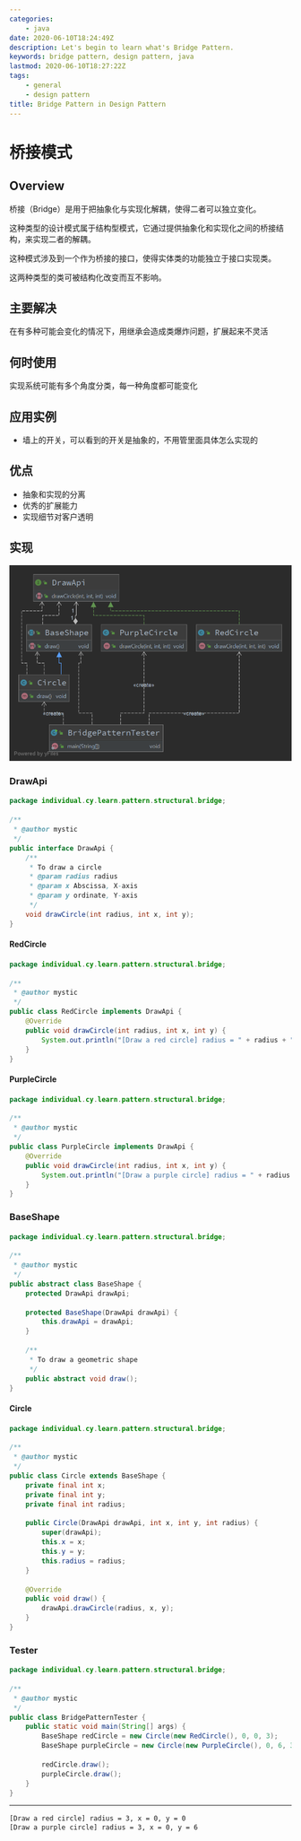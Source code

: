 ```yaml
---
categories:
    - java
date: 2020-06-10T18:24:49Z
description: Let's begin to learn what's Bridge Pattern.
keywords: bridge pattern, design pattern, java
lastmod: 2020-06-10T18:27:22Z
tags:
    - general
    - design pattern
title: Bridge Pattern in Design Pattern
---
```




# 桥接模式

## Overview

桥接（Bridge）是用于把抽象化与实现化解耦，使得二者可以独立变化。

这种类型的设计模式属于结构型模式，它通过提供抽象化和实现化之间的桥接结构，来实现二者的解耦。

这种模式涉及到一个作为桥接的接口，使得实体类的功能独立于接口实现类。

这两种类型的类可被结构化改变而互不影响。

## 主要解决

在有多种可能会变化的情况下，用继承会造成类爆炸问题，扩展起来不灵活

## 何时使用

实现系统可能有多个角度分类，每一种角度都可能变化

## 应用实例

- 墙上的开关，可以看到的开关是抽象的，不用管里面具体怎么实现的

## 优点

- 抽象和实现的分离
- 优秀的扩展能力
- 实现细节对客户透明

## 实现

![Bridge Pattern](assets/bridge-pattern.png)

### DrawApi

```java
package individual.cy.learn.pattern.structural.bridge;

/**
 * @author mystic
 */
public interface DrawApi {
    /**
     * To draw a circle
     * @param radius radius
     * @param x Abscissa, X-axis
     * @param y ordinate, Y-axis
     */
    void drawCircle(int radius, int x, int y);
}
```

#### RedCircle

```java
package individual.cy.learn.pattern.structural.bridge;

/**
 * @author mystic
 */
public class RedCircle implements DrawApi {
    @Override
    public void drawCircle(int radius, int x, int y) {
        System.out.println("[Draw a red circle] radius = " + radius + ", x = " + x + ", y = " + y);
    }
}
```

#### PurpleCircle

```java
package individual.cy.learn.pattern.structural.bridge;

/**
 * @author mystic
 */
public class PurpleCircle implements DrawApi {
    @Override
    public void drawCircle(int radius, int x, int y) {
        System.out.println("[Draw a purple circle] radius = " + radius + ", x = " + x + ", y = " + y);
    }
}
```

### BaseShape

```java
package individual.cy.learn.pattern.structural.bridge;

/**
 * @author mystic
 */
public abstract class BaseShape {
    protected DrawApi drawApi;

    protected BaseShape(DrawApi drawApi) {
        this.drawApi = drawApi;
    }

    /**
     * To draw a geometric shape
     */
    public abstract void draw();
}
```

#### Circle

```java
package individual.cy.learn.pattern.structural.bridge;

/**
 * @author mystic
 */
public class Circle extends BaseShape {
    private final int x;
    private final int y;
    private final int radius;

    public Circle(DrawApi drawApi, int x, int y, int radius) {
        super(drawApi);
        this.x = x;
        this.y = y;
        this.radius = radius;
    }

    @Override
    public void draw() {
        drawApi.drawCircle(radius, x, y);
    }
}
```

### Tester

```java
package individual.cy.learn.pattern.structural.bridge;

/**
 * @author mystic
 */
public class BridgePatternTester {
    public static void main(String[] args) {
        BaseShape redCircle = new Circle(new RedCircle(), 0, 0, 3);
        BaseShape purpleCircle = new Circle(new PurpleCircle(), 0, 6, 3);

        redCircle.draw();
        purpleCircle.draw();
    }
}
```

---

```text
[Draw a red circle] radius = 3, x = 0, y = 0
[Draw a purple circle] radius = 3, x = 0, y = 6
```

